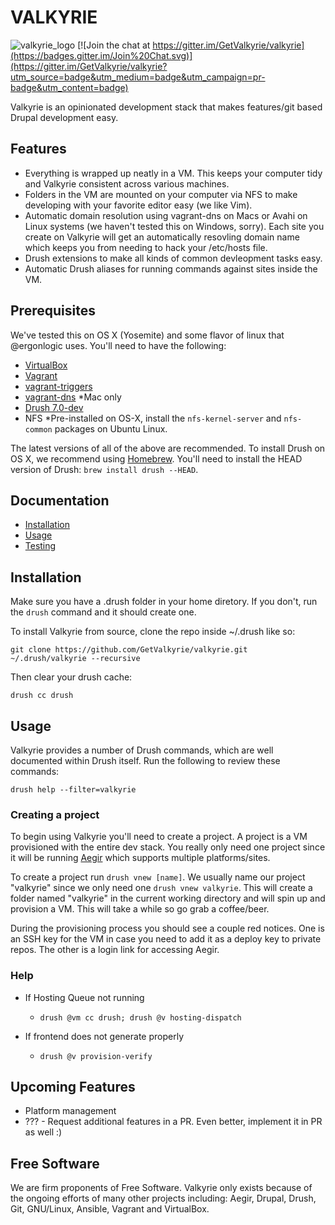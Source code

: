 VALKYRIE
========

![valkyrie_logo](https://github.com/GetValkyrie/valkyrie/blob/0.3.x/assets/valkyrie_logo.png)
[![Join the chat at https://gitter.im/GetValkyrie/valkyrie](https://badges.gitter.im/Join%20Chat.svg)](https://gitter.im/GetValkyrie/valkyrie?utm_source=badge&utm_medium=badge&utm_campaign=pr-badge&utm_content=badge)

Valkyrie is an opinionated development stack that makes features/git based Drupal development easy.


Features
--------

* Everything is wrapped up neatly in a VM. This keeps your computer tidy and Valkyrie consistent across various machines.
* Folders in the VM are mounted on your computer via NFS to make developing with your favorite editor easy (we like Vim).
* Automatic domain resolution using vagrant-dns on Macs or Avahi on Linux systems (we haven't tested this on Windows, sorry). Each site you create on Valkyrie will get an automatically resovling domain name which keeps you from needing to hack your /etc/hosts file.
* Drush extensions to make all kinds of common devleopment tasks easy.
* Automatic Drush aliases for running commands against sites inside the VM.

Prerequisites
-------------

We've tested this on OS X (Yosemite) and some flavor of linux that @ergonlogic uses. You'll need to have the following:

* [VirtualBox](https://www.virtualbox.org)
* [Vagrant](https://www.vagrantup.com)
* [vagrant-triggers](https://github.com/emyl/vagrant-triggers)
* [vagrant-dns](https://github.com/BerlinVagrant/vagrant-dns) *Mac only
* [Drush 7.0-dev](https://github.com/drush-ops/drush)
* NFS *Pre-installed on OS-X, install the `nfs-kernel-server` and `nfs-common` packages on Ubuntu Linux.

The latest versions of all of the above are recommended. To install Drush on OS X, we recommend using [Homebrew](http://brew.sh/). You'll need to install the HEAD version of Drush: `brew install drush --HEAD`.

Documentation
--------------
- [Installation](/docs/INSTALLATION.md)
- [Usage](/docs/USAGE.md)
- [Testing](/docs/TESTING.md)

Installation
------------

Make sure you have a .drush folder in your home diretory. If you don't, run the `drush` command and it should create one. 

To install Valkyrie from source, clone the repo inside ~/.drush like so: 

```
git clone https://github.com/GetValkyrie/valkyrie.git ~/.drush/valkyrie --recursive
```

Then clear your drush cache:

```
drush cc drush
```

Usage
-----

Valkyrie provides a number of Drush commands, which are well documented within Drush itself. Run the following to review these commands:

`drush help --filter=valkyrie`

### Creating a project

To begin using Valkyrie you'll need to create a project. A project is a VM provisioned with the entire dev stack. You really only need one project since it will be running [Aegir](http://www.aegirproject.org) which supports multiple platforms/sites.

To create a project run `drush vnew [name]`. We usually name our project "valkyrie" since we only need one `drush vnew valkyrie`. This will create a folder named "valkyrie" in the current working directory and will spin up and provision a VM. This will take a while so go grab a coffee/beer.

During the provisioning process you should see a couple red notices. One is an SSH key for the VM in case you need to add it as a deploy key to private repos. The other is a login link for accessing Aegir.

### Help

* If Hosting Queue not running

	* `drush @vm cc drush; drush @v hosting-dispatch`

* If frontend does not generate properly

	* `drush @v provision-verify`

Upcoming Features
-----------------

* Platform management
* ??? - Request additional features in a PR. Even better, implement it in PR as well :)


Free Software
-------------

We are firm proponents of Free Software. Valkyrie only exists because of the
ongoing efforts of many other projects including: Aegir, Drupal, Drush, Git,
GNU/Linux, Ansible, Vagrant and VirtualBox.
